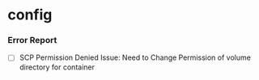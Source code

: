 # config

### Error Report
- [ ] SCP Permission Denied Issue: Need to Change Permission of volume directory for container
